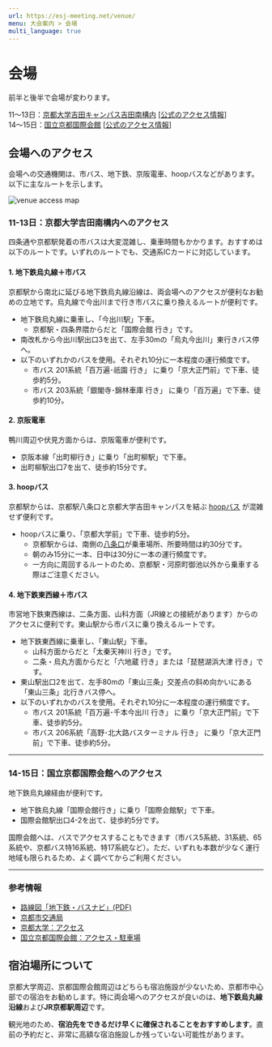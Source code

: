 ```yaml
---
url: https://esj-meeting.net/venue/
menu: 大会案内 > 会場
multi_language: true
---
```


# 会場

前半と後半で会場が変わります。

11～13日：<a href="https://maps.app.goo.gl/LHLBy3ZXNsiJq8bb6" target="_blank">京都大学吉田キャンパス吉田南構内</a> \[<a href="https://www.kyoto-u.ac.jp/access" target="_blank">公式のアクセス情報</a>\]  
14～15日：<a href="https://maps.app.goo.gl/hutdNrXRaDugNpSy7" target="_blank">国立京都国際会館</a> \[<a href="https://www.icckyoto.or.jp/access/getting_here/" target="_blank">公式のアクセス情報</a>\]

## 会場へのアクセス

会場への交通機関は、市バス、地下鉄、京阪電車、hoopバスなどがあります。以下に主なルートを示します。

![venue access map](https://edit.esj-meeting.net/wp-content/uploads/2025/09/to_venue_map.png)

### 11-13日：京都大学吉田南構内へのアクセス

四条通や京都駅発着の市バスは大変混雑し、乗車時間もかかります。おすすめは以下のルートです。いずれのルートでも、交通系ICカードに対応しています。

#### 1. 地下鉄烏丸線＋市バス

京都駅から南北に延びる地下鉄烏丸線沿線は、両会場へのアクセスが便利なお勧めの立地です。烏丸線で今出川まで行き市バスに乗り換えるルートが便利です。

- 地下鉄烏丸線に乗車し、「今出川駅」下車。
    - 京都駅・四条界隈からだと「国際会館 行き」です。
- 南改札から今出川駅出口3を出て、左手30mの「烏丸今出川」東行きバス停へ。
- 以下のいずれかのバスを使用。それぞれ10分に一本程度の運行頻度です。
    - 市バス 201系統「百万遍･祇園 行き」 に乗り「京大正門前」で下車、徒歩約5分。
    - 市バス 203系統「銀閣寺･錦林車庫 行き」 に乗り「百万遍」で下車、徒歩約10分。

#### 2. 京阪電車

鴨川周辺や伏見方面からは、京阪電車が便利です。

- 京阪本線「出町柳行き」に乗り「出町柳駅」で下車。
- 出町柳駅出口7を出て、徒歩約15分です。

#### 3. **hoopバス**

京都駅からは、京都駅八条口と京都大学吉田キャンパスを結ぶ <a href="https://hoopbus.jp" target="_blank">hoopバス</a> が混雑せず便利です。

- hoopバスに乗り、「京都大学前」で下車、徒歩約5分。
    - 京都駅からは、南側の<a href="https://hoopbus.jp/place/" target="_blank">八条口</a>が乗車場所、所要時間は約30分です。
    - 朝のみ15分に一本、日中は30分に一本の運行頻度です。
    - 一方向に周回するルートのため、京都駅・河原町御池以外から乗車する際はご注意ください。

#### 4. 地下鉄東西線＋市バス

市営地下鉄東西線は、二条方面、山科方面（JR線との接続があります）からのアクセスに便利です。東山駅から市バスに乗り換えるルートです。

- 地下鉄東西線に乗車し、「東山駅」下車。
    - 山科方面からだと「太秦天神川 行き」です。
    - 二条・烏丸方面からだと「六地蔵 行き」または「琵琶湖浜大津 行き」です。
- 東山駅出口2を出て、左手80mの「東山三条」交差点の斜め向かいにある「東山三条」北行きバス停へ。
- 以下のいずれかのバスを使用。それぞれ10分に一本程度の運行頻度です。
    - 市バス 201系統「百万遍･千本今出川 行き」 に乗り「京大正門前」で下車、徒歩約5分。
    - 市バス 206系統「高野･北大路バスターミナル 行き」 に乗り「京大正門前」で下車、徒歩約5分。

--------------------

### 14-15日：国立京都国際会館へのアクセス

地下鉄烏丸線経由が便利です。

- 地下鉄烏丸線「国際会館行き」に乗り「国際会館駅」で下車。
- 国際会館駅出口4-2を出て、徒歩約5分です。

国際会館へは、バスでアクセスすることもできます（市バス5系統、31系統、65系統や、京都バス特16系統、特17系統など）。ただ、いずれも本数が少なく運行地域も限られるため、よく調べてからご利用ください。

--------------------

### 参考情報

- <a href="https://www.city.kyoto.lg.jp/kotsu/cmsfiles/contents/0000019/19770/JPN202503(map)WEB.pdf" target="_blank">路線図「地下鉄・バスナビ」(PDF)</a>
- <a href="https://www.city.kyoto.lg.jp/kotsu/index.html" target="_blank">京都市交通局</a>
- <a href="https://www.kyoto-u.ac.jp/access" target="_blank">京都大学：アクセス</a>
- <a href="https://www.icckyoto.or.jp/access/getting_here/" target="_blank">国立京都国際会館：アクセス・駐車場</a>

## 宿泊場所について

京都大学周辺、京都国際会館周辺はどちらも宿泊施設が少ないため、京都市中心部での宿泊をお勧めします。特に両会場へのアクセスが良いのは、**地下鉄烏丸線沿線**および**JR京都駅周辺**です。

観光地のため、**宿泊先をできるだけ早くに確保されることをおすすめします**。直前の予約だと、非常に高額な宿泊施設しか残っていない可能性があります。
